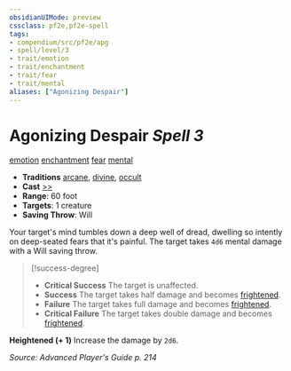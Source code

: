 ```yaml
---
obsidianUIMode: preview
cssclass: pf2e,pf2e-spell
tags:
- compendium/src/pf2e/apg
- spell/level/3
- trait/emotion
- trait/enchantment
- trait/fear
- trait/mental
aliases: ["Agonizing Despair"]
---
```

# Agonizing Despair *Spell 3*   
[emotion](emotion.md "Emotion Effect Trait")  [enchantment](enchantment.md "Enchantment School Trait")  [fear](Reference/Rules/Traits/fear.md "Fear Effect Trait")  [mental](mental.md "Mental Effect Trait")  

- **Traditions** [arcane](arcane.md "Arcane Tradition Trait"), [divine](divine.md "Divine Tradition Trait"), [occult](occult.md "Occult Tradition Trait")
- **Cast** [>>](chapter-9-playing-the-game.md#Actions "Two-Action") 
- **Range**: 60 foot
- **Targets**: 1 creature
- **Saving Throw**: Will

Your target's mind tumbles down a deep well of dread, dwelling so intently on deep-seated fears that it's painful. The target takes `4d6` mental damage with a Will saving throw.

> [!success-degree] 
> - **Critical Success** The target is unaffected.
> - **Success** The target takes half damage and becomes [frightened](conditions.md#Frightened).
> - **Failure** The target takes full damage and becomes [frightened](conditions.md#Frightened).
> - **Critical Failure** The target takes double damage and becomes [frightened](conditions.md#Frightened).

**Heightened (+ 1)** Increase the damage by `2d6`.

*Source: Advanced Player's Guide p. 214*